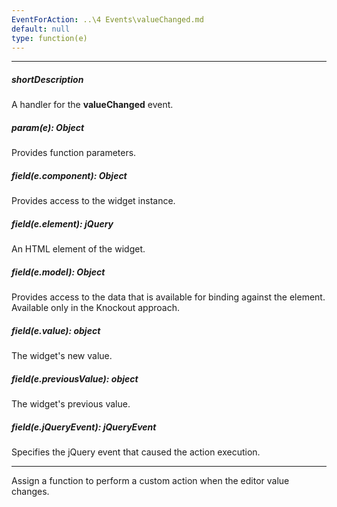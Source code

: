 ```yaml
---
EventForAction: ..\4 Events\valueChanged.md
default: null
type: function(e)
---
```

---
##### shortDescription
A handler for the **valueChanged** event.

##### param(e): Object
Provides function parameters.

##### field(e.component): Object
Provides access to the widget instance.

##### field(e.element): jQuery
An HTML element of the widget.

##### field(e.model): Object
Provides access to the data that is available for binding against the element. Available only in the Knockout approach.

##### field(e.value): object
The widget's new value.

##### field(e.previousValue): object
The widget's previous value.

##### field(e.jQueryEvent): jQueryEvent
Specifies the jQuery event that caused the action execution.

---
Assign a function to perform a custom action when the editor value changes.